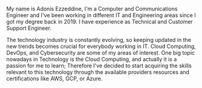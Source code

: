 My name is Adonis Ezzeddine, I'm a Computer and Communications Engineer and I've been working in different IT and Engineering areas since I got my degree back in 2019.
I have experience as Technical and Customer Support Engineer.

The technology industry is constantly evolving, so keeping updated in the new trends becomes crucial for everybody working in IT.
Cloud Computing, DevOps, and Cybersecurity are some of my areas of interest. 
One big topic nowadays in Technology is the Cloud Computing, and actually it is a passion for me to learn; 
Therefore I've decided to start acquiring the skills relevant to this technology through the available providers resources and certifications like AWS, GCP, or Azure. 

<!---
adonisezzeddine/adonisezzeddine is a ✨ special ✨ repository because its `README.md` (this file) appears on your GitHub profile.
You can click the Preview link to take a look at your changes.
--->
